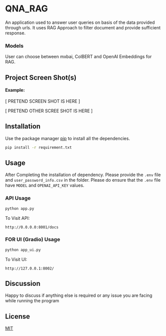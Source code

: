 # QNA_RAG

An application used to answer user queries on basis of the data provided through urls. It uses RAG Approach to filter document and provide sufficient response.

### Models
User can choose between mxbai, ColBERT and OpenAI Embeddings for RAG.

## Project Screen Shot(s)

#### Example:   

[ PRETEND SCREEN SHOT IS HERE ]

[ PRETEND OTHER SCREE SHOT IS HERE ]

## Installation

Use the package manager [pip](https://pip.pypa.io/en/stable/) to install all the dependencies.

```bash
pip install -r requirement.txt
```

## Usage
After Completing the installation of dependency. Please provide the `.env` file and  `user_password_info.csv` in the folder. Please do ensure that the `.env` file have `MODEL` and `OPENAI_API_KEY` values.

### API Usage 

```bash
python app.py
```
To Visit API:

`http://0.0.0.0:8001/docs`  

### FOR UI (Gradio) Usage
```bash
python app_ui.py
```
To Visit UI:

`http://127.0.0.1:8002/` 


## Discussion

Happy to discuss if anything else is required or any issue you are facing while running the program

## License

[MIT](https://choosealicense.com/licenses/mit/)
